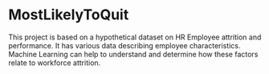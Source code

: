 # MostLikelyToQuit

This project is based on a hypothetical dataset on HR Employee attrition and performance. It has various data describing employee characteristics. Machine Learning can help to understand and determine how these factors relate to workforce attrition.
